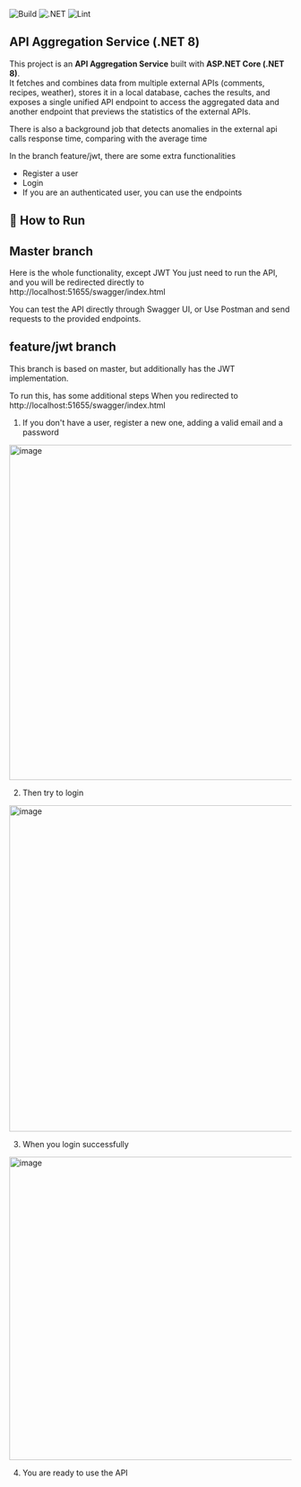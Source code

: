 
![Build](https://github.com/dimitkos/AggregationApi/actions/workflows/dotnet.yml/badge.svg)
![.NET](https://img.shields.io/badge/.NET-8.0-blueviolet)
![Lint](https://github.com/dimitkos/AggregationApi/actions/workflows/codequality.yml/badge.svg)

## API Aggregation Service (.NET 8)

This project is an **API Aggregation Service** built with **ASP.NET Core (.NET 8)**.  
It fetches and combines data from multiple external APIs (comments, recipes, weather), stores it in a local database, caches the results, and exposes a single unified API endpoint to access the aggregated data 
and another endpoint that previews the statistics of the external APIs.

There is also a background job that detects anomalies in the external api calls response time, comparing with the average time

In the branch feature/jwt, there are some extra functionalities
- Register a user
- Login
- If you are an authenticated user, you can use the endpoints

## 🚀 How to Run

## Master branch 

Here is the whole functionality, except JWT
You just need to run the API, and you will be redirected directly to http://localhost:51655/swagger/index.html

You can test the API directly through Swagger UI, or
Use Postman and send requests to the provided endpoints.


## feature/jwt branch

This branch is based on master, but additionally has the JWT implementation.

To run this, has some additional steps
When you redirected to http://localhost:51655/swagger/index.html

1. If you don't have a user, register a new one, adding a valid email and a password
<img width="1466" height="597" alt="image" src="https://github.com/user-attachments/assets/968f0c21-e23d-412e-8bda-ca562c8bbe1f" />

2. Then try to login 
<img width="1443" height="581" alt="image" src="https://github.com/user-attachments/assets/e1be1973-8ca4-4454-8edc-fd5ddb0068d0" />

3. When you login successfully 
<img width="1560" height="540" alt="image" src="https://github.com/user-attachments/assets/103e8d39-4552-402a-ae7a-7ba1750969db" />

4. You are ready to use the API

